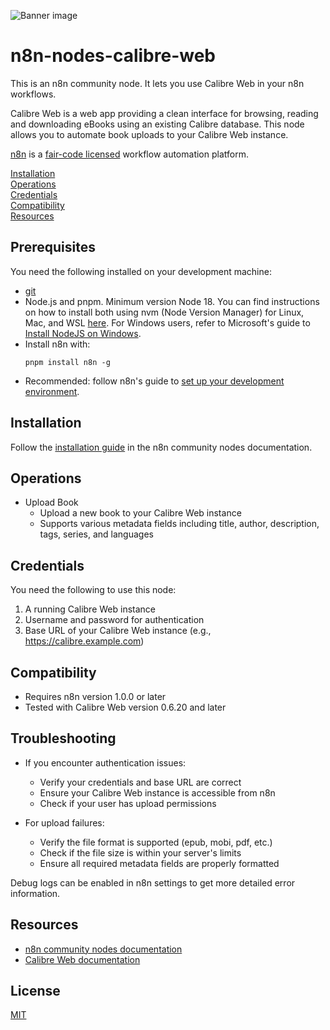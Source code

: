 ![Banner image](https://user-images.githubusercontent.com/10284570/173569848-c624317f-42b1-45a6-ab09-f0ea3c247648.png)

# n8n-nodes-calibre-web

This is an n8n community node. It lets you use Calibre Web in your n8n workflows.

Calibre Web is a web app providing a clean interface for browsing, reading and downloading eBooks using an existing Calibre database. This node allows you to automate book uploads to your Calibre Web instance.

[n8n](https://n8n.io/) is a [fair-code licensed](https://docs.n8n.io/reference/license/) workflow automation platform.

[Installation](#installation)  
[Operations](#operations)  
[Credentials](#credentials)  
[Compatibility](#compatibility)  
[Resources](#resources)  

## Prerequisites

You need the following installed on your development machine:

* [git](https://git-scm.com/downloads)
* Node.js and pnpm. Minimum version Node 18. You can find instructions on how to install both using nvm (Node Version Manager) for Linux, Mac, and WSL [here](https://github.com/nvm-sh/nvm). For Windows users, refer to Microsoft's guide to [Install NodeJS on Windows](https://docs.microsoft.com/en-us/windows/dev-environment/javascript/nodejs-on-windows).
* Install n8n with:
  ```
  pnpm install n8n -g
  ```
* Recommended: follow n8n's guide to [set up your development environment](https://docs.n8n.io/integrations/creating-nodes/build/node-development-environment/).

## Installation

Follow the [installation guide](https://docs.n8n.io/integrations/community-nodes/installation/) in the n8n community nodes documentation.

## Operations

* Upload Book
  * Upload a new book to your Calibre Web instance
  * Supports various metadata fields including title, author, description, tags, series, and languages

## Credentials

You need the following to use this node:
1. A running Calibre Web instance
2. Username and password for authentication
3. Base URL of your Calibre Web instance (e.g., https://calibre.example.com)

## Compatibility

* Requires n8n version 1.0.0 or later
* Tested with Calibre Web version 0.6.20 and later

## Troubleshooting

* If you encounter authentication issues:
  * Verify your credentials and base URL are correct
  * Ensure your Calibre Web instance is accessible from n8n
  * Check if your user has upload permissions

* For upload failures:
  * Verify the file format is supported (epub, mobi, pdf, etc.)
  * Check if the file size is within your server's limits
  * Ensure all required metadata fields are properly formatted

Debug logs can be enabled in n8n settings to get more detailed error information.

## Resources

* [n8n community nodes documentation](https://docs.n8n.io/integrations/community-nodes/)
* [Calibre Web documentation](https://github.com/janeczku/calibre-web)

## License

[MIT](LICENSE.md)
